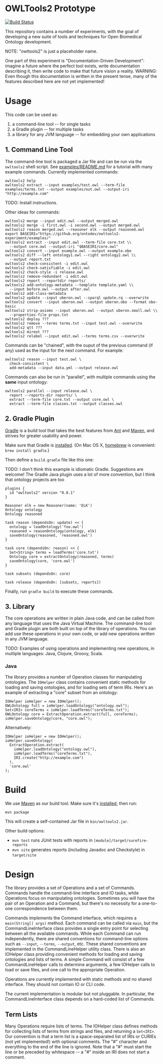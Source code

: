 # OWLTools2 Prototype

[![Build Status](https://travis-ci.org/ontodev/owltools2-experimental.svg?branch=master)](https://travis-ci.org/ontodev/owltools2-experimental)

This repository contains a number of experiments, with the goal of developing a new suite of tools and techniques for Open Biomedical Ontology development.

NOTE: "owltools2" is just a placeholder name.

One part of this experiment is "Documentation-Driven Development": imagine a future where the perfect tool exists, write documentation describing it, then write code to make that future vision a reality. WARNING: Even though this documentation is written in the present tense, many of the features described here are not yet implemented!


# Usage

This code can be used as:

1. a command-line tool -- for single tasks
2. a Gradle plugin -- for multiple tasks
3. a library for any JVM language -- for embedding your own applications


## 1. Command Line Tool

The command-line tool is packaged a Jar file and can be run via the `owltools2` shell script. See [examples/README.md](https://github.com/ontodev/owltools2-experimental/tree/master/examples/README.md) for a tutorial with many example commands. Currently implemented commands:

    owltools2 help
    owltools2 extract --input examples/test.owl --term-file examples/terms.txt --output examples/out.owl --output-iri "http://example.com"

TODO: Install instructions.

Other ideas for commands:

    owltools2 merge --input edit.owl --output merged.owl
    owltools2 merge -i first.owl -i second.owl --output merged.owl
    owltools2 reason merged.owl --reasoner elk --output reasoned.owl
    export BASEIRI="https://github.org/ontodev/owltools2-experiment/examples/"
    owltools2 extract --input edit.owl --term-file core.txt \\
      --output core.owl --output-iri "$BASEIRI/core.owl"
    owltools2 convert --input example.owl --output example.obo
    owltools2 diff --left ontology1.owl --right ontology2.owl \\
      --output report.txt
    owltools2 check-consistent -i edit.owl
    owltools2 check-satisfiable -i edit.owl
    owltools2 check-style -i release.owl
    owltools2 remove-redundant -i edit.owl
    owltools2 report --reportdir reports/
    owltools2 add-ontology-metadata --template template.yaml \\
      --input before.owl --output after.owl
    owltools2 add-class-metadata
    owltools2 update --input uberon.owl --sparql update.rq --overwrite
    owltools2 convert --input uberon.owl --output uberon.obo --format obo-basic
    owltools2 strip-axioms --input uberon.owl --output uberon.small.owl \\
      --properties-file props.txt
    owltools2 deploy ???
    owltools2 remove --terms terms.txt --input test.owl --overwrite
    owltools2 qtt ???
    owltools2 mireot ???
    owltools2 relabel --input edit.owl --terms terms.csv --overwrite

Commands can be "chained", with the ouput of the previous command (if any) used as the input for the next command. For example:

    owltools2 reason --input test.owl \
      check-consistent \
      add-metadata --input data.yml --output release.owl

Commands can also be run in "parallel", with multiple commands using the **same** input ontology:

    owltools2 parallel --input release.owl \
      report --reports-dir reports/ \
      extract --term-file core.txt --output core.owl \
      extract --term-file classes.txt --output classes.owl


## 2. Gradle Plugin

[Gradle](http://gradle.org) is a build tool that takes the best features from [Ant](https://ant.apache.org) and [Maven](http://maven.apache.org), and strives for greater usability and power.

Make sure that Gradle is [installed](https://gradle.org/docs/current/userguide/installation.html). (On Mac OS X, [homebrew](http://brew.sh) is convenient: `brew install gradle`.)

Then define a `build.gradle` file like this one:

TODO: I don't think this example is idiomatic Gradle. Suggestions are welcome! The Gradle Java plugin uses a lot of more convention, but I think that ontology projects are too

    plugins {
      id "owltools2" version "0.0.1"
    }

    Reasoner elk = new Reasoner(name: 'ELK')
    Ontology ontology
    Ontology reasoned

    task reason (dependsOn: update) << {
      ontology = loadOntology('foo.owl')
      reasoned = reasonOntology(ontology, elk)
      saveOntology(reasoned, 'reasoned.owl')
    }

    task core (dependsOn: reason) << {
      Set<String> terms = loadTerms('core.txt')
      Ontology core = extractOntology(reasoned, terms)
      saveOntology(core, 'core.owl')
    }

    task subsets (dependsOn: core)

    task release (dependsOn: [subsets, reports])

Finally, run `gradle build` to execute these commands.


## 3. Library

The core operations are written in plain Java code, and can be called from any language that uses the Java Virtual Machine. The command-line tool and Gradle plugin are both built on top of the library of operations. You can add use these operations in your own code, or add new operations written in any JVM language.

TODO: Examples of using operations and implementing new operations, in multiple languages: Java, Clojure, Groovy, Scala.


### Java

The library provides a number of Operation classes for manipulating ontologies. The `IOHelper` class contains convenient static methods for loading and saving ontologies, and for loading sets of term IRIs. Here's an example of extracting a "core" subset from an ontology:

    IOHelper ioHelper = new IOHelper();
    OWLOntology full = ioHelper.loadOntology("ontology.owl");
    Set<IRI> coreTerms = ioHelper.loadTerms("coreTerms.txt");
    OWLOntology core = ExtractOperation.extract(full, coreTerms);
    ioHelper.saveOntology(core, "core.owl");

Alternatively:

    IOHelper ioHelper = new IOHelper();
    ioHelper.saveOntology(
      ExtractOperation.extract(
        ioHelper.loadOntology("ontology.owl"),
        ioHelper.loadTerms("coreTerms.txt"),
        IRI.create("http://example.com")
      ),
      'core.owl'
    );


# Build

We use [Maven](http://maven.apache.org) as our build tool. Make sure it's [installed](http://maven.apache.org/download.cgi), then run:

    mvn package

This will create a self-contained Jar file in `bin/owltools2.jar`.

Other build options:

- `mvn test` runs JUnit tests with reports in `[module]/target/surefire-reports`
- `mvn site` generates reports (including Javadoc and Checkstyle) in `target/site`


# Design

The library provides a set of Operations and a set of Commands. Commands handle the command-line interface and IO tasks, while Operations focus on manipulating ontologies. Sometimes you will have the pair of an Operation and a Command, but there's no necessity for a one-to-one correspondence between them.

Commands implements the Command interface, which requires a `main(String[] args)` method. Each command can be called via `main`, but the CommandLineInterface class provides a single entry point for selecting between all the available commands. While each Command can run independently, there are shared conventions for command-line options such as `--input`, `--terms`, `--output`, etc. These shared conventions are implemented in the CommandLineHelper utility class. There is also an IOHelper class providing convenient methods for loading and saving ontologies and lists of terms. A simple Command will consist of a few CommandLineHelper calls to determine arguments, a few IOHelper calls to load or save files, and one call to the appropriate Operation.

Operations are currently implemented with static methods and no shared interface. They should not contain IO or CLI code.

The current implementation is modular but not pluggable. In particular, the CommandLineInterface class depends on a hard-coded list of Commands.


## Term Lists

Many Operations require lists of terms. The IOHelper class defines methods for collecting lists of terms from strings and files, and returning a `Set<IRI>`. Our convention is that a term list is a space-separated list of IRIs or CURIEs (not yet implemented!) with optional comments. The "#" character and everything to the end of the line is ignored. Note that a "#" must start the line or be preceded by whitespace -- a "#" inside an IRI does not start a comment.


